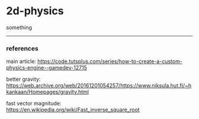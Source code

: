 # 2d-physics

something

---

### references

main article: https://code.tutsplus.com/series/how-to-create-a-custom-physics-engine--gamedev-12715

better gravity: https://web.archive.org/web/20161201054257/https://www.niksula.hut.fi/~hkankaan/Homepages/gravity.html

fast vector magnitude: https://en.wikipedia.org/wiki/Fast_inverse_square_root
